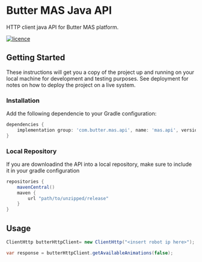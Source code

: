 # Butter MAS Java API
HTTP client java API for Butter MAS platform.

[![licence](https://img.shields.io/github/license/butter-robotics/Butter.MAS.JavascriptAPI.svg)](https://github.com/butter-robotics/Butter.MAS.JavascriptAPI/blob/master/LICENSE)

## Getting Started

These instructions will get you a copy of the project up and running on your local machine for development and testing purposes. See deployment for notes on how to deploy the project on a live system.

### Installation

Add the following dependencie to your Gradle configuration:
```gradle
dependencies {
    implementation group: 'com.butter.mas.api', name: 'mas.api', version: '2.0.0'
}
```

### Local Repository
If you are downloadind the API into a local repository, make sure to include it in your gradle configuration
```gradle
repositories {
    mavenCentral()
    maven {
        url "path/to/unzipped/release"
    }
}
```

## Usage

```java
ClientHttp butterHttpClient= new ClientHttp("<insert robot ip here>");

var response = butterHttpClient.getAvailableAnimations(false);
```

